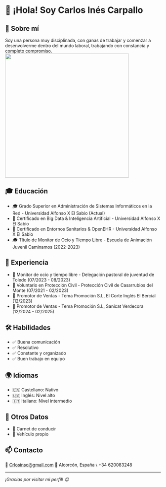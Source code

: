 # 👋 ¡Hola! Soy Carlos Inés Carpallo

## 📌 Sobre mí
Soy una persona muy disciplinada, con ganas de trabajar y comenzar a desenvolverme dentro del mundo laboral, trabajando con constancia y completo compromiso.
<img src="https://github.com/cinescar/TFG/blob/main/imgportada/imgportada.png" width="400">

## 🎓 Educación
- 🎓 Grado Superior en Administración de Sistemas Informáticos en la Red - Universidad Alfonso X El Sabio (Actual)
- 📜 Certificado en Big Data & Inteligencia Artificial - Universidad Alfonso X El Sabio
- 📜 Certificado en Entornos Sanitarios & OpenEHR - Universidad Alfonso X El Sabio
- 🎓 Título de Monitor de Ocio y Tiempo Libre - Escuela de Animación Juvenil Caminamos (2022-2023)

## 💼 Experiencia
- 🏢 Monitor de ocio y tiempo libre - Delegación pastoral de juventud de Toledo (07/2023 - 08/2023)
- 🏢 Voluntario en Protección Civil - Protección Civil de Casarrubios del Monte (07/2021 - 02/2023)
- 🏢 Promotor de Ventas - Tema Promoción S.L, El Corte Inglés El Bercial (12/2023)
- 🏢 Promotor de Ventas - Tema Promoción S.L, Sanicat Verdecora (12/2024 - 02/2025)

## 🛠️ Habilidades
- ✅ Buena comunicación
- ✅ Resolutivo
- ✅ Constante y organizado
- ✅ Buen trabajo en equipo

## 🌍 Idiomas
- 🇪🇸 Castellano: Nativo
- 🇺🇸 Inglés: Nivel alto
- 🇮🇹 Italiano: Nivel intermedio

## 🚗 Otros Datos
- 📜 Carnet de conducir
- 🚗 Vehículo propio

## 📫 Contacto
📧 Crlosinsc@gmail.com
📍 Alcorcón, España
📞 +34 620083248

---
_¡Gracias por visitar mi perfil! 😊_


<!--
**cinescar/cinescar** is a ✨ _special_ ✨ repository because its `README.md` (this file) appears on your GitHub profile.

Here are some ideas to get you started:

- 🔭 I’m currently working on ...
- 🌱 I’m currently learning ...
- 👯 I’m looking to collaborate on ...
- 🤔 I’m looking for help with ...
- 💬 Ask me about ...
- 📫 How to reach me: ...
- 😄 Pronouns: ...
- ⚡ Fun fact: ...
-->
